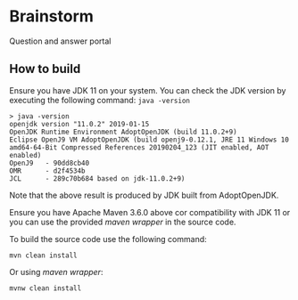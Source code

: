 # Brainstorm
Question and answer portal

## How to build
Ensure you have JDK 11 on your system. You can check the JDK version by executing the following 
command: `java -version`
````
> java -version
openjdk version "11.0.2" 2019-01-15
OpenJDK Runtime Environment AdoptOpenJDK (build 11.0.2+9)
Eclipse OpenJ9 VM AdoptOpenJDK (build openj9-0.12.1, JRE 11 Windows 10 amd64-64-Bit Compressed References 20190204_123 (JIT enabled, AOT enabled)
OpenJ9   - 90dd8cb40
OMR      - d2f4534b
JCL      - 289c70b684 based on jdk-11.0.2+9)
````
Note that the above result is produced by JDK built from AdoptOpenJDK.

Ensure you have Apache Maven 3.6.0 above cor compatibility with JDK 11 or you can use the provided
_maven wrapper_ in the source code.

To build the source code use the following command: 
````
mvn clean install
````

Or using _maven wrapper_:
````
mvnw clean install
````  